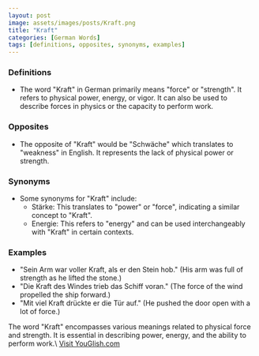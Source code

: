 ```yaml
---
layout: post
image: assets/images/posts/Kraft.png
title: "Kraft"
categories: [German Words]
tags: [definitions, opposites, synonyms, examples]
---
```


### Definitions

- The word "Kraft" in German primarily means "force" or "strength". It refers to physical power, energy, or vigor. It can also be used to describe forces in physics or the capacity to perform work.

### Opposites

- The opposite of "Kraft" would be "Schwäche" which translates to "weakness" in English. It represents the lack of physical power or strength.

### Synonyms

- Some synonyms for "Kraft" include:
  - Stärke: This translates to "power" or "force", indicating a similar concept to "Kraft".
  - Energie: This refers to "energy" and can be used interchangeably with "Kraft" in certain contexts.

### Examples

- "Sein Arm war voller Kraft, als er den Stein hob." (His arm was full of strength as he lifted the stone.)
- "Die Kraft des Windes trieb das Schiff voran." (The force of the wind propelled the ship forward.)
- "Mit viel Kraft drückte er die Tür auf." (He pushed the door open with a lot of force.)

The word "Kraft" encompasses various meanings related to physical force and strength. It is essential in describing power, energy, and the ability to perform work.\ <a id="yg-widget-0" class="youglish-widget" data-query="Kraft" data-lang="german" data-components="8412" data-auto-start="0" data-bkg-color="theme_light" data-title="How%20to%20pronounce%20Kraft%20in%20German"  rel="nofollow" href="https://youglish.com">Visit YouGlish.com</a><script async src="https://youglish.com/public/emb/widget.js" charset="utf-8"></script>